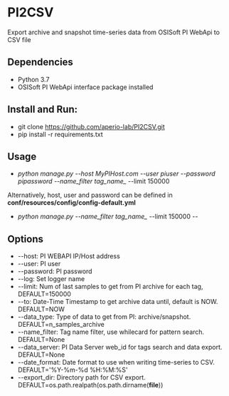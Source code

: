 # PI2CSV
 Export archive and snapshot time-series data from OSISoft PI WebApi to CSV file

## Dependencies
* Python 3.7
* OSISoft PI WebApi interface package installed

## Install and Run:
* git clone https://github.com/aperio-lab/PI2CSV.git
* pip install -r requirements.txt

## Usage
* *python manage.py --host MyPIHost.com --user piuser --password pipassword --name_filter tag_name_* --limit 150000 

Alternatively, host, user and password can be defined in **conf/resources/config/config-default.yml**
* *python manage.py --name_filter tag_name_* --limit 150000 --


## Options
* --host: PI WEBAPI IP/Host address
* --user: PI user
* --password: PI password
* --log: Set logger name
* --limit: Num of last samples to get from PI archive for each tag, DEFAULT=150000
* --to: Date-Time Timestamp to get archive data until, default is NOW. DEFAULT=NOW
* --data_type: Type of data to get from PI: archive/snapshot. DEFAULT=n_samples_archive
* --name_filter: Tag name filter, use whilecard for pattern search. DEFAULT=None
* --data_server: PI Data Server web_id for tags search and data export. DEFAULT=None
* --date_format: Date format to use when writing time-series to CSV. DEFAULT='%Y-%m-%d %H:%M:%S'
* --export_dir: Directory path for CSV export. DEFAULT=os.path.realpath(os.path.dirname(__file__))
